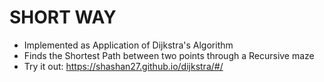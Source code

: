 # SHORT WAY
- Implemented as Application of Dijkstra's Algorithm
- Finds the Shortest Path between two points through a Recursive maze
- Try it out: https://shashan27.github.io/dijkstra/#/

